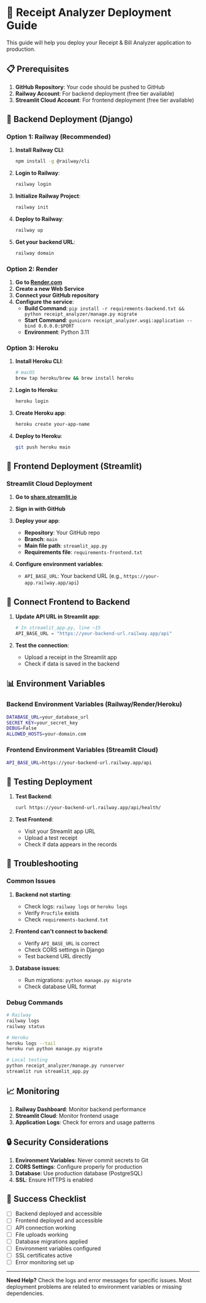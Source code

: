 # 🚀 Receipt Analyzer Deployment Guide

This guide will help you deploy your Receipt & Bill Analyzer application to production.

## 📋 **Prerequisites**

1. **GitHub Repository**: Your code should be pushed to GitHub
2. **Railway Account**: For backend deployment (free tier available)
3. **Streamlit Cloud Account**: For frontend deployment (free tier available)

## 🔧 **Backend Deployment (Django)**

### Option 1: Railway (Recommended)

1. **Install Railway CLI**:
   ```bash
   npm install -g @railway/cli
   ```

2. **Login to Railway**:
   ```bash
   railway login
   ```

3. **Initialize Railway Project**:
   ```bash
   railway init
   ```

4. **Deploy to Railway**:
   ```bash
   railway up
   ```

5. **Get your backend URL**:
   ```bash
   railway domain
   ```

### Option 2: Render

1. **Go to [Render.com](https://render.com)**
2. **Create a new Web Service**
3. **Connect your GitHub repository**
4. **Configure the service**:
   - **Build Command**: `pip install -r requirements-backend.txt && python receipt_analyzer/manage.py migrate`
   - **Start Command**: `gunicorn receipt_analyzer.wsgi:application --bind 0.0.0.0:$PORT`
   - **Environment**: Python 3.11

### Option 3: Heroku

1. **Install Heroku CLI**:
   ```bash
   # macOS
   brew tap heroku/brew && brew install heroku
   ```

2. **Login to Heroku**:
   ```bash
   heroku login
   ```

3. **Create Heroku app**:
   ```bash
   heroku create your-app-name
   ```

4. **Deploy to Heroku**:
   ```bash
   git push heroku main
   ```

## 🎨 **Frontend Deployment (Streamlit)**

### Streamlit Cloud Deployment

1. **Go to [share.streamlit.io](https://share.streamlit.io)**
2. **Sign in with GitHub**
3. **Deploy your app**:
   - **Repository**: Your GitHub repo
   - **Branch**: `main`
   - **Main file path**: `streamlit_app.py`
   - **Requirements file**: `requirements-frontend.txt`

4. **Configure environment variables**:
   - `API_BASE_URL`: Your backend URL (e.g., `https://your-app.railway.app/api`)

## 🔗 **Connect Frontend to Backend**

1. **Update API URL in Streamlit app**:
   ```python
   # In streamlit_app.py, line ~15
   API_BASE_URL = "https://your-backend-url.railway.app/api"
   ```

2. **Test the connection**:
   - Upload a receipt in the Streamlit app
   - Check if data is saved in the backend

## 📊 **Environment Variables**

### Backend Environment Variables (Railway/Render/Heroku)

```bash
DATABASE_URL=your_database_url
SECRET_KEY=your_secret_key
DEBUG=False
ALLOWED_HOSTS=your-domain.com
```

### Frontend Environment Variables (Streamlit Cloud)

```bash
API_BASE_URL=https://your-backend-url.railway.app/api
```

## 🧪 **Testing Deployment**

1. **Test Backend**:
   ```bash
   curl https://your-backend-url.railway.app/api/health/
   ```

2. **Test Frontend**:
   - Visit your Streamlit app URL
   - Upload a test receipt
   - Check if data appears in the records

## 🔧 **Troubleshooting**

### Common Issues

1. **Backend not starting**:
   - Check logs: `railway logs` or `heroku logs`
   - Verify `Procfile` exists
   - Check `requirements-backend.txt`

2. **Frontend can't connect to backend**:
   - Verify `API_BASE_URL` is correct
   - Check CORS settings in Django
   - Test backend URL directly

3. **Database issues**:
   - Run migrations: `python manage.py migrate`
   - Check database URL format

### Debug Commands

```bash
# Railway
railway logs
railway status

# Heroku
heroku logs --tail
heroku run python manage.py migrate

# Local testing
python receipt_analyzer/manage.py runserver
streamlit run streamlit_app.py
```

## 📈 **Monitoring**

1. **Railway Dashboard**: Monitor backend performance
2. **Streamlit Cloud**: Monitor frontend usage
3. **Application Logs**: Check for errors and usage patterns

## 🔒 **Security Considerations**

1. **Environment Variables**: Never commit secrets to Git
2. **CORS Settings**: Configure properly for production
3. **Database**: Use production database (PostgreSQL)
4. **SSL**: Ensure HTTPS is enabled

## 🎉 **Success Checklist**

- [ ] Backend deployed and accessible
- [ ] Frontend deployed and accessible
- [ ] API connection working
- [ ] File uploads working
- [ ] Database migrations applied
- [ ] Environment variables configured
- [ ] SSL certificates active
- [ ] Error monitoring set up

---

**Need Help?** Check the logs and error messages for specific issues. Most deployment problems are related to environment variables or missing dependencies. 